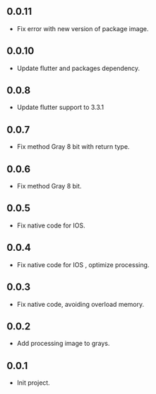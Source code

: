 ## 0.0.11

- Fix error with new version of package image.

## 0.0.10

- Update flutter and packages dependency.

## 0.0.8

- Update flutter support to 3.3.1

## 0.0.7

- Fix method Gray 8 bit with return type.
## 0.0.6

- Fix method Gray 8 bit.

## 0.0.5

- Fix native code for IOS.

## 0.0.4

- Fix native code for IOS , optimize processing.

## 0.0.3

- Fix native code, avoiding overload memory.

## 0.0.2

- Add processing image to grays.

## 0.0.1

- Init project.
